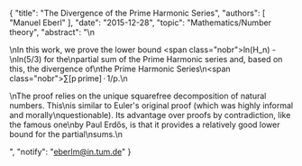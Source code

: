 {
    "title": "The Divergence of the Prime Harmonic Series",
    "authors": [
        "Manuel Eberl"
    ],
    "date": "2015-12-28",
    "topic": "Mathematics/Number theory",
    "abstract": "\n<p>\nIn this work, we prove the lower bound <span class=\"nobr\">ln(H_n) -\nln(5/3)</span> for the\npartial sum of the Prime Harmonic series and, based on this, the divergence of\nthe Prime Harmonic Series\n<span class=\"nobr\">∑[p&thinsp;prime]&thinsp;·&thinsp;1/p.</span>\n</p><p>\nThe proof relies on the unique squarefree decomposition of natural numbers. This\nis similar to Euler's original proof (which was highly informal and morally\nquestionable). Its advantage over proofs by contradiction, like the famous one\nby Paul Erdős, is that it provides a relatively good lower bound for the partial\nsums.\n</p>",
    "notify": "eberlm@in.tum.de"
}